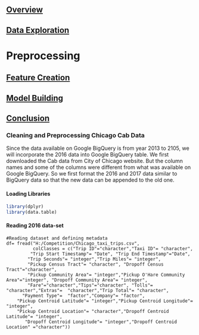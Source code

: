 ## [Overview](../index.md)

## [Data Exploration](../data_exploration/exploration.md)

# Preprocessing

## [Feature Creation](../feature_creation/features.md)

## [Model Building](../model_building/model.md)

## [Conclusion](../conclusion/conclusion.md)

### Cleaning and Preprocessing Chicago Cab Data

Since the data available on Google BigQuery is from year 2013 to 2105, we will incorporate the 2016 data into Google BigQuery table. We first downloaded the Cab data from City of Chicago website. But the column names and some of the columns were different from what was available on Google BigQuery. So we first format the 2016 and 2017 data similar to BigQuery data so that the new data can be appended to the old one.

#### Loading Libraries
```r
library(dplyr)
library(data.table)
```
#### Reading 2016 data-set

```{r}
#Reading dataset and defining metadata
df= fread("H:/Competition/Chicago_taxi_trips.csv",
          colClasses = c("Trip ID"="character","Taxi ID"= "character",
         "Trip Start Timestamp"= "Date", "Trip End Timestamp"="Date", 
        "Trip Seconds"= "integer","Trip Miles"= "integer", 
        "Pickup Census Tract"= "character", "Dropoff Census Tract"="character", 
        "Pickup Community Area"= "integer","Pickup O'Hare Community Area"="integer", "Dropoff Community Area"= "integer",
        "Fare"="character","Tips"="character", "Tolls"= "character","Extras"=  "character","Trip Total"= "character",
      "Payment Type"=  "factor","Company"= "factor",
    "Pickup Centroid Latitude"= "integer","Pickup Centroid Longitude"= "integer", 
    "Pickup Centroid Location"= "character","Dropoff Centroid Latitude"= "integer",
       "Dropoff Centroid Longitude"= "integer","Dropoff Centroid  Location" ="character"))
